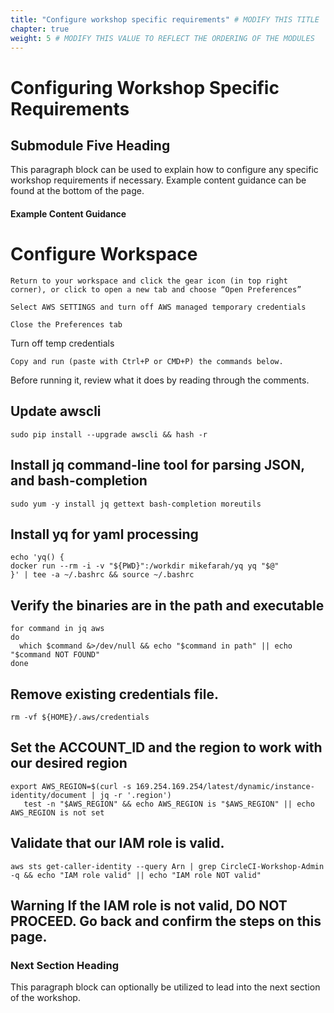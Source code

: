 ```yaml
---
title: "Configure workshop specific requirements" # MODIFY THIS TITLE
chapter: true
weight: 5 # MODIFY THIS VALUE TO REFLECT THE ORDERING OF THE MODULES
---
```


# Configuring Workshop Specific Requirements <!-- MODIFY THIS HEADING IF NECESSARY -->

## Submodule Five Heading <!-- MODIFY THIS SUBHEADING -->

This paragraph block can be used to explain how to configure any specific workshop requirements if necessary. Example content guidance can be found at the bottom of the page.

#### Example Content Guidance
# Configure Workspace <!-- MODIFY THIS SUBHEADING -->

    Return to your workspace and click the gear icon (in top right corner), or click to open a new tab and choose “Open Preferences”

    Select AWS SETTINGS and turn off AWS managed temporary credentials

    Close the Preferences tab

Turn off temp credentials

    Copy and run (paste with Ctrl+P or CMD+P) the commands below.

Before running it, review what it does by reading through the comments.

## Update awscli

```
sudo pip install --upgrade awscli && hash -r
```

## Install jq command-line tool for parsing JSON, and bash-completion

```
sudo yum -y install jq gettext bash-completion moreutils
```

## Install yq for yaml processing

```
echo 'yq() {
docker run --rm -i -v "${PWD}":/workdir mikefarah/yq yq "$@"
}' | tee -a ~/.bashrc && source ~/.bashrc
```

## Verify the binaries are in the path and executable

```
for command in jq aws
do
  which $command &>/dev/null && echo "$command in path" || echo "$command NOT FOUND"
done
```

## Remove existing credentials file.

```
rm -vf ${HOME}/.aws/credentials
```

## Set the ACCOUNT_ID and the region to work with our desired region
```
export AWS_REGION=$(curl -s 169.254.169.254/latest/dynamic/instance-identity/document | jq -r '.region')
   test -n "$AWS_REGION" && echo AWS_REGION is "$AWS_REGION" || echo AWS_REGION is not set
```

## Validate that our IAM role is valid.

```
aws sts get-caller-identity --query Arn | grep CircleCI-Workshop-Admin -q && echo "IAM role valid" || echo "IAM role NOT valid"
```

## Warning If the IAM role is not valid, DO NOT PROCEED. Go back and confirm the steps on this page.

### Next Section Heading <!-- MODIFY THIS HEADING -->
This paragraph block can optionally be utilized to lead into the next section of the workshop.
